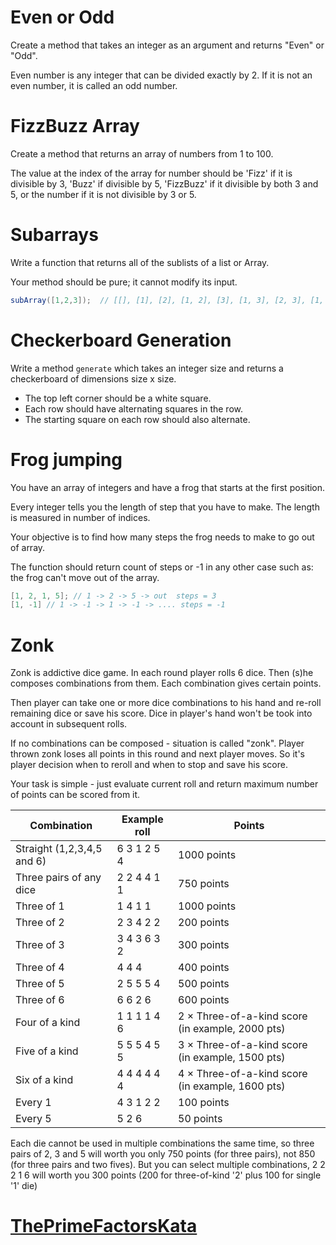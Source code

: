# Even or Odd #

Create a method that takes an integer as an argument and returns "Even" or "Odd".

Even number is any integer that can be divided exactly by 2. If it is not an even number, it is called an odd number.


# FizzBuzz Array #

Create a method that returns an array of numbers from 1 to 100.

The value at the index of the array for number should be 'Fizz' if it is divisible by 3, 'Buzz' if divisible by 5, 'FizzBuzz' if it divisible by both 3 and 5, or the number if it is not divisible by 3 or 5.


# Subarrays #

Write a function that returns all of the sublists of a list or Array.

Your method should be pure; it cannot modify its input.

```java
subArray([1,2,3]);  // [[], [1], [2], [1, 2], [3], [1, 3], [2, 3], [1, 2, 3]]
```


# Checkerboard Generation #

Write a method `generate` which takes an integer size and returns a checkerboard of dimensions size x size.

 - The top left corner should be a white square.
 - Each row should have alternating squares in the row.
 - The starting square on each row should also alternate.


# Frog jumping #

You have an array of integers and have a frog that starts at the first position.

Every integer tells you the length of step that you have to make. The length is measured in number of indices.

Your objective is to find how many steps the frog needs to make to go out of array.

The function should return count of steps or -1 in any other case such as: the frog can't move out of the array.

```java
[1, 2, 1, 5]; // 1 -> 2 -> 5 -> out  steps = 3 
[1, -1] // 1 -> -1 -> 1 -> -1 -> .... steps = -1
```


# Zonk #

Zonk is addictive dice game. In each round player rolls 6 dice. Then (s)he composes combinations from them. Each combination gives certain points.

Then player can take one or more dice combinations to his hand and re-roll remaining dice or save his score. Dice in player's hand won't be took into account in subsequent rolls.

If no combinations can be composed - situation is called "zonk". Player thrown zonk loses all points in this round and next player moves. So it's player decision when to reroll and when to stop and save his score.

Your task is simple - just evaluate current roll and return maximum number of points can be scored from it.

Combination | Example roll | Points
--- | --- | ---
Straight (1,2,3,4,5 and 6) | 6 3 1 2 5 4 | 1000 points
Three pairs of any dice | 2 2 4 4 1 1 | 750 points
Three of 1 | 1 4 1 1 | 1000 points
Three of 2 | 2 3 4 2 2 | 200 points
Three of 3 | 3 4 3 6 3 2 | 300 points
Three of 4 | 4 4 4 | 400 points
Three of 5 | 2 5 5 5 4 | 500 points
Three of 6 | 6 6 2 6 | 600 points
Four of a kind | 1 1 1 1 4 6 | 2 × Three-of-a-kind score (in example, 2000 pts)
Five of a kind | 5 5 5 4 5 5 | 3 × Three-of-a-kind score (in example, 1500 pts)
Six of a kind | 4 4 4 4 4 4 | 4 × Three-of-a-kind score (in example, 1600 pts)
Every 1 | 4 3 1 2 2 | 100 points
Every 5 | 5 2 6 | 50 points

Each die cannot be used in multiple combinations the same time, so three pairs of 2, 3 and 5 will worth you only 750 points (for three pairs), not 850 (for three pairs and two fives). But you can select multiple combinations, 2 2 2 1 6 will worth you 300 points (200 for three-of-kind '2' plus 100 for single '1' die)


# [ThePrimeFactorsKata](http://www.butunclebob.com/ArticleS.UncleBob.ThePrimeFactorsKata "ThePrimeFactorsKata") #